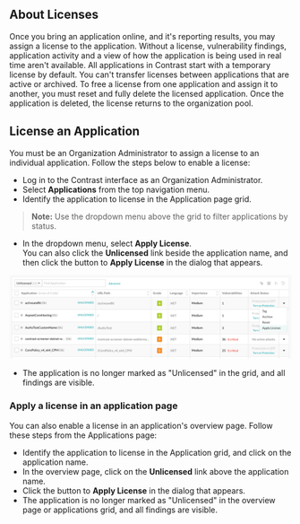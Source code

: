 <!--
title: "Licensing An Application"
description: "Apply a license to an application."
tags: "user applications licensing"
-->

## About Licenses

Once you bring an application online, and it's reporting results, you may assign a license to the application. Without a license, vulnerability findings, application activity and a view of how the application is being used in real time aren't available. All applications in Contrast start with a temporary license by default. You can't transfer licenses between applications that are active or archived. To free a license from one application and assign it to another, you must reset and fully delete the licensed application. Once the application is deleted, the license returns to the organization pool. 

## License an Application

You must be an Organization Administrator to assign a license to an individual application. Follow the steps below to enable a license: 

* Log in to the Contrast interface as an Organization Administrator.
* Select **Applications** from the top navigation menu.
* Identify the application to license in the Application page grid.

> **Note:** Use the dropdown menu above the grid to filter applications by status.

* In the dropdown menu, select **Apply License**. <br> You can also click the **Unlicensed** link beside the application name, and then click the button to **Apply License** in the dialog that appears.

<a href="assets/images/License-application-grid.png" rel="lightbox" title="Apply license to an application"><img class="thumbnail" src="assets/images/License-application-grid.png"/></a>

* The application is no longer marked as "Unlicensed" in the grid, and all findings are visible.


### Apply a license in an application page

You can also enable a license in an application's overview page. Follow these steps from the Applications page:

* Identify the application to license in the Application grid, and click on the application name.
* In the overview page, click on the **Unlicensed** link above the application name.
* Click the button to **Apply License** in the dialog that appears.
* The application is no longer marked as "Unlicensed" in the overview page or applications grid, and all findings are visible.
